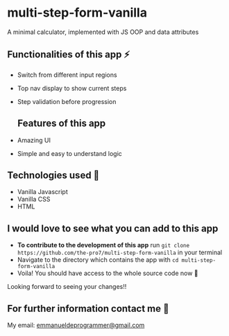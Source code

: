 # multi-step-form-vanilla
A minimal calculator, implemented with JS OOP and data attributes

## Functionalities of this app ⚡
- Switch from different input regions 
- Top nav display to show current steps
- Step validation before progression

  ## Features of this app
- Amazing UI
- Simple and easy to understand logic

## Technologies used 🔨
- Vanilla Javascript
- Vanilla CSS
- HTML

## I would love to see what you can add to this app
- **To contribute to the development of this app** run `git clone https://github.com/the-pro7/multi-step-form-vanilla` in your terminal
- Navigate to the directory which contains the app with `cd multi-step-form-vanilla`
- Voila! You should have access to the whole source code now 🤩

Looking forward to seeing your changes!!

## For further information contact me 📧
My email: [emmanueldeprogrammer@gmail.com]("")

